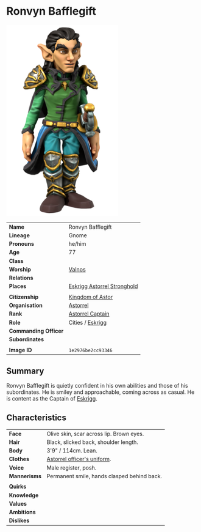 # Ronvyn Bafflegift

<img src="https://raw.githubusercontent.com/jesskelsall/astarus-images/main/characters/portraits/1e2976be2cc93346.png" height="500" />

|||
| --- | --- |
| **Name** | Ronvyn Bafflegift | character.3
| **Lineage** | Gnome |
| **Pronouns** | he/him |
| **Age** | 77 |
| **Class** | |
| **Worship** | [Valnos](../gods/deities/valnos.md) |
| **Relations** | |
| **Places** | [Eskrigg Astorrel Stronghold](../places/strongholds/eskrigg-astorrel-stronghold.md) |
|||
| **Citizenship** | [Kingdom of Astor](../civilisations/kingdom-of-astor/kingdom-of-astor.md) |
| **Organisation** | [Astorrel](../organisations/government/astorrel/astorrel.md) |
| **Rank** | [Astorrel Captain](../organisations/government/astorrel/ranks/astorrel-captain.md) |
| **Role** | Cities / [Eskrigg](../places/cities/eskrigg.md) |
| **Commanding Officer** | |
| **Subordinates** | |
|||
| **Image ID** | `1e2976be2cc93346` |

## Summary

Ronvyn Bafflegift is quietly confident in his own abilities and those of his subordinates. He is smiley and approachable, coming across as casual. He is content as the Captain of [Eskrigg](../places/cities/eskrigg.md).

## Characteristics

| | |
| --- | --- |
| **Face** | Olive skin, scar across lip. Brown eyes. | characteristics.2
| **Hair** | Black, slicked back, shoulder length. |
| **Body** | 3'9" / 114cm. Lean. |
| **Clothes** | [Astorrel officer's uniform](../organisations/government/astorrel/uniforms/astorrel-officers-uniform.md). |
| **Voice** | Male register, posh. |
| **Mannerisms** | Permanent smile, hands clasped behind back. |
| | |
| **Quirks** | |
| **Knowledge** | |
| **Values** | |
| **Ambitions** | |
| **Dislikes** | |
